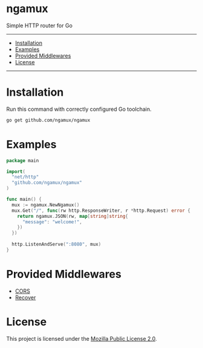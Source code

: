 # ngamux
Simple HTTP router for Go

---

* [Installation](#installation)
* [Examples](#examples)
* [Provided Middlewares](#provided-middlewares)
* [License](#license)

---

# Installation
Run this command with correctly configured Go toolchain.
```bash
go get github.com/ngamux/ngamux
```

# Examples
```go
package main

import(
  "net/http"
  "github.com/ngamux/ngamux"
)

func main() {
  mux := ngamux.NewNgamux()
  mux.Get("/", func(rw http.ResponseWriter, r *http.Request) error {
    return ngamux.JSON(rw, map[string]string{
      "message": "welcome!",
    })
  })
  
  http.ListenAndServe(":8080", mux)
}
```

# Provided Middlewares
* [CORS](https://github.com/ngamux/middleware/tree/master/cors)
* [Recover](https://github.com/ngamux/middleware/tree/master/recover)

# License
This project is licensed under the [Mozilla Public License 2.0](https://github.com/ngamux/ngamux/blob/master/LICENSE).
